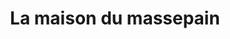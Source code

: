 ---
title: "La maison du massepain"
url: /saint-leonard-de-noblat/la-maison-du-massepain/
shop: boulangerie
---